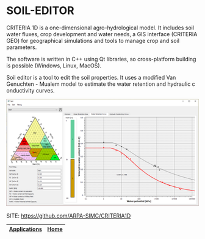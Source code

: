 # SOIL-EDITOR

 CRITERIA 1D is a one-dimensional agro-hydrological model. It includes soil 
 water fluxes, crop development and water needs, a GIS interface (CRITERIA 
 GEO) for geographical simulations and tools to manage crop and soil 
 parameters. 
 
 The software is written in C++ using Qt libraries, so cross-platform 
 building is possible (Windows, Linux, MacOS).
 
 Soil editor is a tool to edit the soil properties. It uses a modified Van 
 Genuchten - Mualem model to estimate the water retention and hydraulic c
 onductivity curves.
 
 ![image](https://github.com/ARPA-SIMC/CRITERIA1D/raw/master/DOC/img/soilEditor.png)

 SITE: https://github.com/ARPA-SIMC/CRITERIA1D

 | [Applications](https://portable-linux-apps.github.io/apps.html) | [Home](https://portable-linux-apps.github.io)
 | --- | --- |
